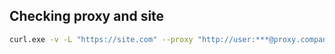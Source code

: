 ## Checking proxy and site

```sh
curl.exe -v -L "https://site.com" --proxy "http://user:***@proxy.company.com:8080"
```
